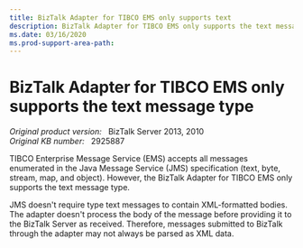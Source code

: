 ```yaml
---
title: BizTalk Adapter for TIBCO EMS only supports text
description: BizTalk Adapter for TIBCO EMS only supports the text message type.
ms.date: 03/16/2020
ms.prod-support-area-path:
---
```

# BizTalk Adapter for TIBCO EMS only supports the text message type

_Original product version:_ &nbsp; BizTalk Server 2013, 2010  
_Original KB number:_ &nbsp; 2925887

TIBCO Enterprise Message Service (EMS) accepts all messages enumerated in the Java Message Service (JMS) specification (text, byte, stream, map, and object). However, the BizTalk Adapter for TIBCO EMS only supports the text message type.

JMS doesn't require type text messages to contain XML-formatted bodies. The adapter doesn't process the body of the message before providing it to the BizTalk Server as received. Therefore, messages submitted to BizTalk through the adapter may not always be parsed as XML data.
